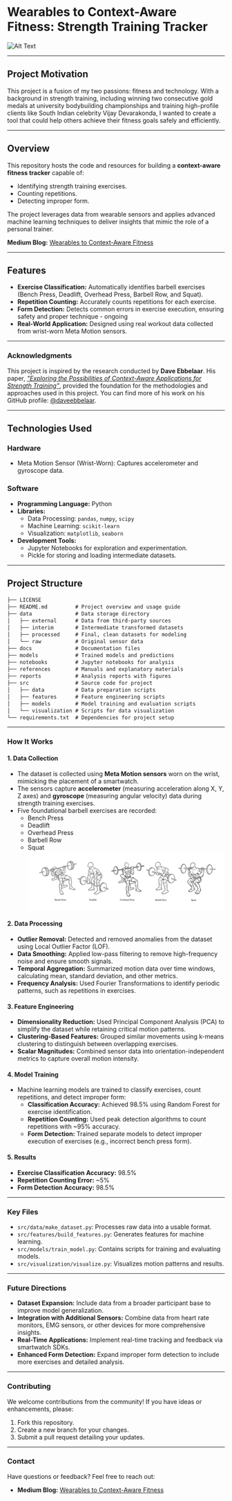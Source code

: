 # **Wearables to Context-Aware Fitness: Strength Training Tracker**
![Alt Text](./reports/figures/Srini-Cover.png)

---

## **Project Motivation**
This project is a fusion of my two passions: fitness and technology. With a background in strength training, including winning two consecutive gold medals at university bodybuilding championships and training high-profile clients like South Indian celebrity Vijay Devarakonda, I wanted to create a tool that could help others achieve their fitness goals safely and efficiently.

---

## **Overview**
This repository hosts the code and resources for building a **context-aware fitness tracker** capable of:
- Identifying strength training exercises.
- Counting repetitions.
- Detecting improper form.

The project leverages data from wearable sensors and applies advanced machine learning techniques to deliver insights that mimic the role of a personal trainer.

**Medium Blog:** [Wearables to Context-Aware Fitness](https://medium.com/@srinivasbarla2000/wearables-to-context-aware-fitness-building-a-strength-training-tracker-f5b3093bb0cc)

---

## **Features**
- **Exercise Classification:** Automatically identifies barbell exercises (Bench Press, Deadlift, Overhead Press, Barbell Row, and Squat).
- **Repetition Counting:** Accurately counts repetitions for each exercise.
- **Form Detection:** Detects common errors in exercise execution, ensuring safety and proper technique - ongoing
- **Real-World Application:** Designed using real workout data collected from wrist-worn Meta Motion sensors.

---

### **Acknowledgments**
This project is inspired by the research conducted by **Dave Ebbelaar**. His paper,
[*"Exploring the Possibilities of Context-Aware Applications for Strength Training"*](https://secure-res.craft.do/v2/DkCrM8qa8MpqYUv1hZTca1NmEQN8BUD3jgq4E4hUHHYsSECHyPEAMTuaPRwgmvY9KMGbjTiSXxGeD7e4SJpRu6vjQCpDRVbKBT3ywX4ZgDEdyoWBQqxvdJYxVxyQcMqvptguFPNpAqP4UWV7Ub9hpX9iyYUdXqXhQy4foenh4nasYefmgkpSP3MFzrPaz2Ma6jwhTCgzJSMEvfdNeAywK2Mz1JNqaAk8jUwyVp8zpBNxcQzDiwmvvnWdapkVkZmwRTkNbF3iKM5qbMWgnpQa2fhcEzXebG7qq3tC6etT9mErJRZSBrhEXkvDCRhLnsMD9vPzLALSyuBuX9DR6vfKUUs7qEPXArtHkU52wtg2oWfJShZeHcigvgQhbfgXY1o8QAV8W35YeqQYeVZ8SHwZt9TsfkhUEHReUVBYH7hKKdYEjtsJnkkCZ4ncoC9PSdQsSr8BTb9MbvyZTQfEgvBP2HqmtcM45ZLkj/Mini%20Master%20Project%20-%20Exploring%20the%20Possibilities%20of%20Context%20Aware%20Applications%20for%20Strength%20Training.pdf), provided the foundation for the methodologies and approaches used in this project. You can find more of his work on his GitHub profile: [@daveebbelaar](https://github.com/daveebbelaar).

---

## **Technologies Used**
### **Hardware**
- Meta Motion Sensor (Wrist-Worn): Captures accelerometer and gyroscope data.

### **Software**
- **Programming Language:** Python
- **Libraries:** 
  - Data Processing: `pandas`, `numpy`, `scipy`
  - Machine Learning: `scikit-learn`
  - Visualization: `matplotlib`, `seaborn`
- **Development Tools:**
  - Jupyter Notebooks for exploration and experimentation.
  - Pickle for storing and loading intermediate datasets.

---

## **Project Structure**

```plaintext
├── LICENSE
├── README.md         # Project overview and usage guide
├── data              # Data storage directory
│   ├── external      # Data from third-party sources
│   ├── interim       # Intermediate transformed datasets
│   ├── processed     # Final, clean datasets for modeling
│   └── raw           # Original sensor data
├── docs              # Documentation files
├── models            # Trained models and predictions
├── notebooks         # Jupyter notebooks for analysis
├── references        # Manuals and explanatory materials
├── reports           # Analysis reports with figures
├── src               # Source code for project
│   ├── data          # Data preparation scripts
│   ├── features      # Feature engineering scripts
│   ├── models        # Model training and evaluation scripts
│   └── visualization # Scripts for data visualization
└── requirements.txt  # Dependencies for project setup
``` 
---
### **How It Works**

#### **1. Data Collection**
- The dataset is collected using **Meta Motion sensors** worn on the wrist, mimicking the placement of a smartwatch. 
- The sensors capture **accelerometer** (measuring acceleration along X, Y, Z axes) and **gyroscope** (measuring angular velocity) data during strength training exercises.
- Five foundational barbell exercises are recorded:
  - Bench Press
  - Deadlift
  - Overhead Press
  - Barbell Row
  - Squat
![Alt Text](./reports/figures/Basic-Barbell-Movements.png)
#### **2. Data Processing**
- **Outlier Removal:** Detected and removed anomalies from the dataset using Local Outlier Factor (LOF).
- **Data Smoothing:** Applied low-pass filtering to remove high-frequency noise and ensure smooth signals.
- **Temporal Aggregation:** Summarized motion data over time windows, calculating mean, standard deviation, and other metrics.
- **Frequency Analysis:** Used Fourier Transformations to identify periodic patterns, such as repetitions in exercises.

#### **3. Feature Engineering**
- **Dimensionality Reduction:** Used Principal Component Analysis (PCA) to simplify the dataset while retaining critical motion patterns.
- **Clustering-Based Features:** Grouped similar movements using k-means clustering to distinguish between overlapping exercises.
- **Scalar Magnitudes:** Combined sensor data into orientation-independent metrics to capture overall motion intensity.

#### **4. Model Training**
- Machine learning models are trained to classify exercises, count repetitions, and detect improper form:
  - **Classification Accuracy:** Achieved 98.5% using Random Forest for exercise identification.
  - **Repetition Counting:** Used peak detection algorithms to count repetitions with ~95% accuracy.
  - **Form Detection:** Trained separate models to detect improper execution of exercises (e.g., incorrect bench press form).

#### **5. Results**
- **Exercise Classification Accuracy:** 98.5%
- **Repetition Counting Error:** ~5%
- **Form Detection Accuracy:** 98.5%

---

### **Key Files**
- `src/data/make_dataset.py`: Processes raw data into a usable format.
- `src/features/build_features.py`: Generates features for machine learning.
- `src/models/train_model.py`: Contains scripts for training and evaluating models.
- `src/visualization/visualize.py`: Visualizes motion patterns and results.

---

### **Future Directions**
- **Dataset Expansion:** Include data from a broader participant base to improve model generalization.
- **Integration with Additional Sensors:** Combine data from heart rate monitors, EMG sensors, or other devices for more comprehensive insights.
- **Real-Time Applications:** Implement real-time tracking and feedback via smartwatch SDKs.
- **Enhanced Form Detection:** Expand improper form detection to include more exercises and detailed analysis.

---

### **Contributing**
We welcome contributions from the community! If you have ideas or enhancements, please:
1. Fork this repository.
2. Create a new branch for your changes.
3. Submit a pull request detailing your updates.

---

### **Contact**
Have questions or feedback? Feel free to reach out:
- **Medium Blog:** [Wearables to Context-Aware Fitness](https://medium.com/@srinivasbarla2000/wearables-to-context-aware-fitness-building-a-strength-training-tracker-f5b3093bb0cc)
